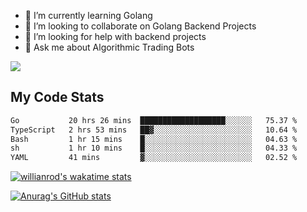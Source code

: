 
- 🌱 I’m currently learning Golang
- 👯 I’m looking to collaborate on Golang Backend Projects
- 🤔 I’m looking for help with backend projects
- 💬 Ask me about Algorithmic Trading Bots

![](https://github-profile-trophy.vercel.app/?username=kevinbarrero)

## My Code Stats

<!--START_SECTION:waka-->

```txt
Go           20 hrs 26 mins  ███████████████████░░░░░░   75.37 %
TypeScript   2 hrs 53 mins   ██▓░░░░░░░░░░░░░░░░░░░░░░   10.64 %
Bash         1 hr 15 mins    █░░░░░░░░░░░░░░░░░░░░░░░░   04.63 %
sh           1 hr 10 mins    █░░░░░░░░░░░░░░░░░░░░░░░░   04.33 %
YAML         41 mins         ▓░░░░░░░░░░░░░░░░░░░░░░░░   02.52 %
```

<!--END_SECTION:waka-->

[![willianrod's wakatime stats](https://github-readme-stats.vercel.app/api/wakatime?username=holdandup&layout=compact&theme=react&custom_title=Wakatime%20All%20Time%20Stats&langs_count=8)](https://github.com/anuraghazra/github-readme-stats)

[![Anurag's GitHub stats](https://github-readme-stats.vercel.app/api?username=Kevinbarrero)](https://github.com/anuraghazra/github-readme-stats)




